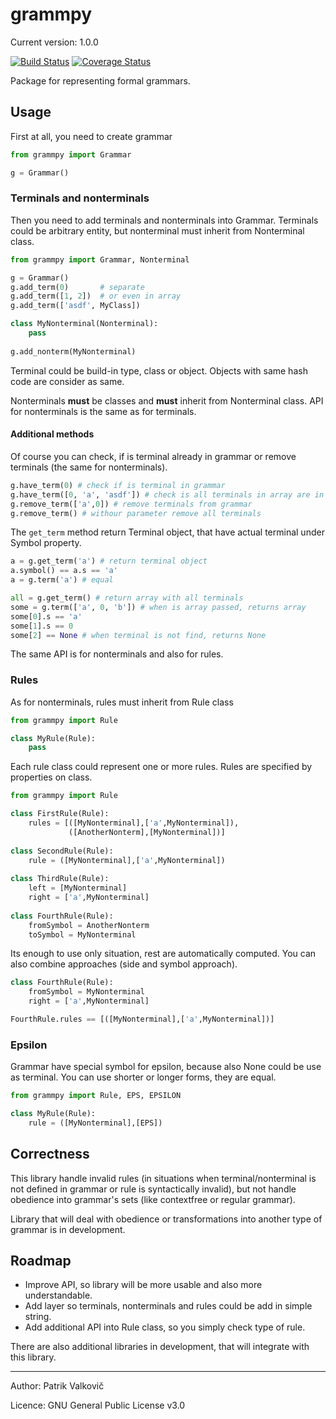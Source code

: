 # grammpy

Current version: 1.0.0

[![Build Status](https://travis-ci.org/PatrikValkovic/grammpy.svg?branch=dev)](https://travis-ci.org/PatrikValkovic/grammpy)
[![Coverage Status](https://coveralls.io/repos/github/PatrikValkovic/grammpy/badge.svg?branch=dev)](https://coveralls.io/github/PatrikValkovic/grammpy?branch=dev)

Package for representing formal grammars.

## Usage

First at all, you need to create grammar

```python
from grammpy import Grammar

g = Grammar()
```

### Terminals and nonterminals

Then you need to add terminals and nonterminals into Grammar. 
Terminals could be arbitrary entity, but nonterminal must inherit from Nonterminal class.

```python
from grammpy import Grammar, Nonterminal

g = Grammar()
g.add_term(0)       # separate
g.add_term([1, 2])  # or even in array
g.add_term(['asdf', MyClass])

class MyNonterminal(Nonterminal):
    pass
    
g.add_nonterm(MyNonterminal)
```

Terminal could be build-in type, class or object. Objects with same hash code are consider as same.

Nonterminals **must** be classes and **must** inherit from Nonterminal class. 
API for nonterminals is the same as for terminals.

#### Additional methods

Of course you can check, if is terminal already in grammar or remove terminals
(the same for nonterminals).

```python
g.have_term(0) # check if is terminal in grammar
g.have_term([0, 'a', 'asdf']) # check is all terminals in array are in grammar
g.remove_term(['a',0]) # remove terminals from grammar
g.remove_term() # withour parameter remove all terminals
```

The `get_term` method return Terminal object, that have actual terminal under Symbol property.

```python
a = g.get_term('a') # return terminal object
a.symbol() == a.s == 'a'
a = g.term('a') # equal

all = g.get_term() # return array with all terminals
some = g.term(['a', 0, 'b']) # when is array passed, returns array
some[0].s == 'a'
some[1].s == 0
some[2] == None # when terminal is not find, returns None
```

The same API is for nonterminals and also for rules.

### Rules

As for nonterminals, rules must inherit from Rule class

```python
from grammpy import Rule

class MyRule(Rule):
    pass
```

Each rule class could represent one or more rules. 
Rules are specified by properties on class.



```python
from grammpy import Rule

class FirstRule(Rule):
    rules = [([MyNonterminal],['a',MyNonterminal]),
             ([AnotherNonterm],[MyNonterminal])]
    
class SecondRule(Rule):
    rule = ([MyNonterminal],['a',MyNonterminal])
    
class ThirdRule(Rule):
    left = [MyNonterminal]
    right = ['a',MyNonterminal]
    
class FourthRule(Rule):
    fromSymbol = AnotherNonterm
    toSymbol = MyNonterminal
```

Its enough to use only situation, rest are automatically computed.
You can also combine approaches (side and symbol approach).

```python
class FourthRule(Rule):
    fromSymbol = MyNonterminal
    right = ['a',MyNonterminal]

FourthRule.rules == [([MyNonterminal],['a',MyNonterminal])]
``` 

### Epsilon

Grammar have special symbol for epsilon, because also None could be use as terminal.
You can use shorter or longer forms, they are equal.

```python
from grammpy import Rule, EPS, EPSILON

class MyRule(Rule):
    rule = ([MyNonterminal],[EPS])
```

## Correctness

This library handle invalid rules 
(in situations when terminal/nonterminal is not defined in grammar or rule is syntactically invalid),
but not handle obedience into grammar's sets (like contextfree or regular grammar).

Library that will deal with obedience or transformations into another type of grammar is in development.

## Roadmap

- Improve API, so library will be more usable and also more understandable.
- Add layer so terminals, nonterminals and rules could be add in simple string.
- Add additional API into Rule class, so you simply check type of rule.

There are also additional libraries in development, that will integrate with this library.

-----

Author: Patrik Valkovič

Licence: GNU General Public License v3.0